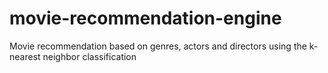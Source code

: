 # movie-recommendation-engine
Movie recommendation based on genres, actors and directors using the k-nearest neighbor classification
